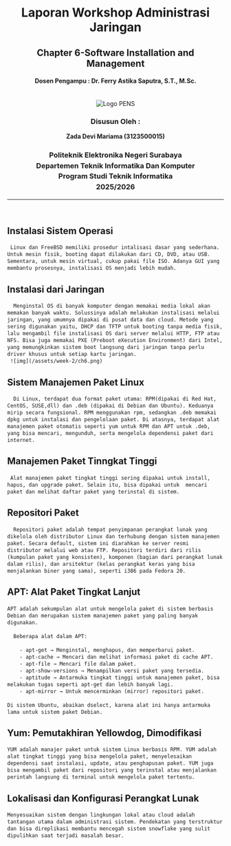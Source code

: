 <div align="center">
  <h1 style="text-align: center;font-weight: bold">Laporan Workshop Administrasi Jaringan<br></h1>
  <h2 style="text-align: center;">Chapter 6-Software Installation and Management<br></h2>
  <h4 style="text-align: center;">Dosen Pengampu : Dr. Ferry Astika Saputra, S.T., M.Sc.</h4>
</div>
<br />
<div align="center">
  <img src="https://i.ibb.co/DC3QHnM/logo-pens.png" alt="Logo PENS">
  <h3 style="text-align: center;">Disusun Oleh :</h3>
  <p style="text-align: center;">
  <strong>Zada Devi Mariama (3123500015)</strong>
  </p>

<h3 style="text-align: center;line-height: 1.5">Politeknik Elektronika Negeri Surabaya<br>Departemen Teknik Informatika Dan Komputer<br>Program Studi Teknik Informatika<br>2025/2026</h3>
  <hr>
</div>
<br>

## Instalasi Sistem Operasi
   
     Linux dan FreeBSD memiliki prosedur intalisasi dasar yang sederhana. Untuk mesin fisik, booting dapat dilakukan dari CD, DVD, atau USB. Sementara, untuk mesin virtual, cukup pakai file ISO. Adanya GUI yang membantu prosesnya, instalisasi OS menjadi lebih mudah.

## Instalasi dari Jaringan
    
      Menginstal OS di banyak komputer dengan memakai media lokal akan memakan banyak waktu. Solussinya adalah melakukan instalisasi melalui jaringan, yang umumnya dipakai di pusat data dan cloud. Metode yang sering digunakan yaitu, DHCP dan TFTP untuk booting tanpa media fisik, lalu mengambil file instalisasi OS dari server melalui HTTP, FTP atau NFS. Bisa juga memakai PXE (Preboot eXecution Environment) dari Intel, yang memungkinkan sistem boot langsung dari jaringan tanpa perlu driver khusus untuk setiap kartu jaringan. 
     ![img](/assets/week-2/ch6.png)

## Sistem Manajemen Paket Linux
      Di Linux, terdapat dua format paket utama: RPM(dipakai di Red Hat, CentOS, SUSE,dll) dan .deb (dipakai di Debian dan Ubuntu). Keduanya mirip secara fungsional. RPM menggunakan rpm, sedangkan .deb memakai dpkg untuk instalasi dan pengelolaan paket. Di atasnya, terdapat alat manajemen paket otomatis seperti yum untuk RPM dan APT untuk .deb, yang bisa mencari, mengunduh, serta mengelola dependensi paket dari internet.

## Manajemen Paket Tinngkat Tinggi
    
     Alat manajemen paket tingkat tinggi sering dipakai untuk install, hapus, dan upgrade paket. Selain itu, bisa dipakai untuk  mencari paket dan melihat daftar paket yang terinstal di sistem.

## Repositori Paket
    
      Repositori paket adalah tempat penyimpanan perangkat lunak yang dikelola oleh distributor Linux dan terhubung dengan sistem manajemen paket. Secara default, sistem ini diarahkan ke server resmi distributor melalui web atau FTP. Repositori terdiri dari rilis (kumpulan paket yang konsisten), komponen (bagian dari perangkat lunak dalam rilis), dan arsitektur (kelas perangkat keras yang bisa menjalankan biner yang sama), seperti i386 pada Fedora 20.

## APT: Alat Paket Tingkat Lanjut
    
    APT adalah sekumpulan alat untuk mengelola paket di sistem berbasis Debian dan merupakan sistem manajemen paket yang paling banyak digunakan.

      Beberapa alat dalam APT:
        
        - apt-get → Menginstal, menghapus, dan memperbarui paket.
        - apt-cache → Mencari dan melihat informasi paket di cache APT.
        - apt-file → Mencari file dalam paket.
        - apt-show-versions → Menampilkan versi paket yang tersedia.
        - aptitude → Antarmuka tingkat tinggi untuk manajemen paket, bisa melakukan tugas seperti apt-get dan lebih banyak lagi.
        - apt-mirror → Untuk mencerminkan (mirror) repositori paket.
    
    Di sistem Ubuntu, abaikan dselect, karena alat ini hanya antarmuka lama untuk sistem paket Debian.

## Yum: Pemutakhiran Yellowdog, Dimodifikasi

    YUM adalah manajer paket untuk sistem Linux berbasis RPM. YUM adalah alat tingkat tinggi yang bisa mengelola paket, menyelesaikan dependensi saat instalasi, update, atau penghapusan paket. YUM juga bisa mengambil paket dari repositori yang terinstal atau menjalankan perintah langsung di terminal untuk mengelola paket tertentu.

## Lokalisasi dan Konfigurasi Perangkat Lunak
    
    Menyesuaikan sistem dengan lingkungan lokal atau cloud adalah tantangan utama dalam administrasi sistem. Pendekatan yang terstruktur dan bisa direplikasi membantu mencegah sistem snowflake yang sulit dipulihkan saat terjadi masalah besar.